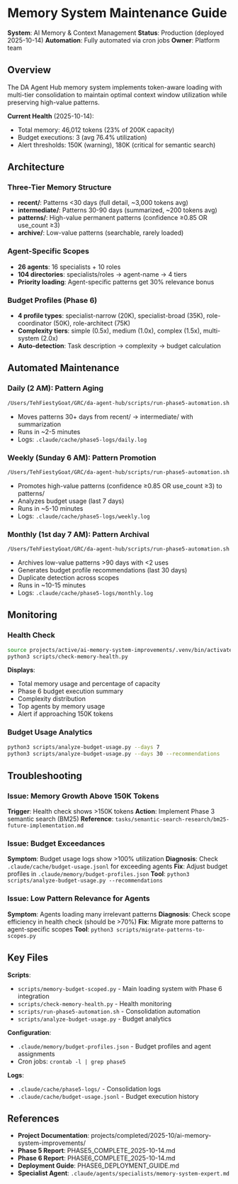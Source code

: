# Memory System Maintenance Guide

**System**: AI Memory & Context Management
**Status**: Production (deployed 2025-10-14)
**Automation**: Fully automated via cron jobs
**Owner**: Platform team

## Overview

The DA Agent Hub memory system implements token-aware loading with multi-tier consolidation to maintain optimal context window utilization while preserving high-value patterns.

**Current Health** (2025-10-14):
- Total memory: 46,012 tokens (23% of 200K capacity)
- Budget executions: 3 (avg 76.4% utilization)
- Alert thresholds: 150K (warning), 180K (critical for semantic search)

## Architecture

### Three-Tier Memory Structure
- **recent/**: Patterns <30 days (full detail, ~3,000 tokens avg)
- **intermediate/**: Patterns 30-90 days (summarized, ~200 tokens avg)
- **patterns/**: High-value permanent patterns (confidence ≥0.85 OR use_count ≥3)
- **archive/**: Low-value patterns (searchable, rarely loaded)

### Agent-Specific Scopes
- **26 agents**: 16 specialists + 10 roles
- **104 directories**: specialists/roles → agent-name → 4 tiers
- **Priority loading**: Agent-specific patterns get 30% relevance bonus

### Budget Profiles (Phase 6)
- **4 profile types**: specialist-narrow (20K), specialist-broad (35K), role-coordinator (50K), role-architect (75K)
- **Complexity tiers**: simple (0.5x), medium (1.0x), complex (1.5x), multi-system (2.0x)
- **Auto-detection**: Task description → complexity → budget calculation

## Automated Maintenance

### Daily (2 AM): Pattern Aging
```bash
/Users/TehFiestyGoat/GRC/da-agent-hub/scripts/run-phase5-automation.sh daily
```
- Moves patterns 30+ days from recent/ → intermediate/ with summarization
- Runs in ~2-5 minutes
- Logs: `.claude/cache/phase5-logs/daily.log`

### Weekly (Sunday 6 AM): Pattern Promotion
```bash
/Users/TehFiestyGoat/GRC/da-agent-hub/scripts/run-phase5-automation.sh weekly
```
- Promotes high-value patterns (confidence ≥0.85 OR use_count ≥3) to patterns/
- Analyzes budget usage (last 7 days)
- Runs in ~5-10 minutes
- Logs: `.claude/cache/phase5-logs/weekly.log`

### Monthly (1st day 7 AM): Pattern Archival
```bash
/Users/TehFiestyGoat/GRC/da-agent-hub/scripts/run-phase5-automation.sh monthly
```
- Archives low-value patterns >90 days with <2 uses
- Generates budget profile recommendations (last 30 days)
- Duplicate detection across scopes
- Runs in ~10-15 minutes
- Logs: `.claude/cache/phase5-logs/monthly.log`

## Monitoring

### Health Check
```bash
source projects/active/ai-memory-system-improvements/.venv/bin/activate
python3 scripts/check-memory-health.py
```

**Displays**:
- Total memory usage and percentage of capacity
- Phase 6 budget execution summary
- Complexity distribution
- Top agents by memory usage
- Alert if approaching 150K tokens

### Budget Usage Analytics
```bash
python3 scripts/analyze-budget-usage.py --days 7
python3 scripts/analyze-budget-usage.py --days 30 --recommendations
```

## Troubleshooting

### Issue: Memory Growth Above 150K Tokens
**Trigger**: Health check shows >150K tokens
**Action**: Implement Phase 3 semantic search (BM25)
**Reference**: `tasks/semantic-search-research/bm25-future-implementation.md`

### Issue: Budget Exceedances
**Symptom**: Budget usage logs show >100% utilization
**Diagnosis**: Check `.claude/cache/budget-usage.jsonl` for exceeding agents
**Fix**: Adjust budget profiles in `.claude/memory/budget-profiles.json`
**Tool**: `python3 scripts/analyze-budget-usage.py --recommendations`

### Issue: Low Pattern Relevance for Agents
**Symptom**: Agents loading many irrelevant patterns
**Diagnosis**: Check scope efficiency in health check (should be >70%)
**Fix**: Migrate more patterns to agent-specific scopes
**Tool**: `python3 scripts/migrate-patterns-to-scopes.py`

## Key Files

**Scripts**:
- `scripts/memory-budget-scoped.py` - Main loading system with Phase 6 integration
- `scripts/check-memory-health.py` - Health monitoring
- `scripts/run-phase5-automation.sh` - Consolidation automation
- `scripts/analyze-budget-usage.py` - Budget analytics

**Configuration**:
- `.claude/memory/budget-profiles.json` - Budget profiles and agent assignments
- Cron jobs: `crontab -l | grep phase5`

**Logs**:
- `.claude/cache/phase5-logs/` - Consolidation logs
- `.claude/cache/budget-usage.jsonl` - Budget execution history

## References

- **Project Documentation**: projects/completed/2025-10/ai-memory-system-improvements/
- **Phase 5 Report**: PHASE5_COMPLETE_2025-10-14.md
- **Phase 6 Report**: PHASE6_COMPLETE_2025-10-14.md
- **Deployment Guide**: PHASE6_DEPLOYMENT_GUIDE.md
- **Specialist Agent**: `.claude/agents/specialists/memory-system-expert.md`

